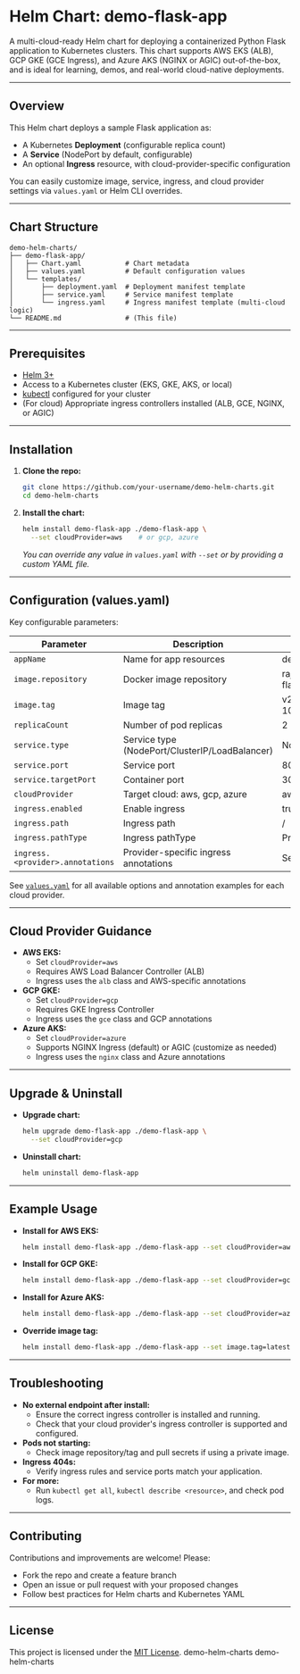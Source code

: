 # Helm Chart: demo-flask-app

A multi-cloud-ready Helm chart for deploying a containerized Python Flask application to Kubernetes clusters. This chart supports AWS EKS (ALB), GCP GKE (GCE Ingress), and Azure AKS (NGINX or AGIC) out-of-the-box, and is ideal for learning, demos, and real-world cloud-native deployments.

---

## Overview

This Helm chart deploys a sample Flask application as:
- A Kubernetes **Deployment** (configurable replica count)
- A **Service** (NodePort by default, configurable)
- An optional **Ingress** resource, with cloud-provider-specific configuration

You can easily customize image, service, ingress, and cloud provider settings via `values.yaml` or Helm CLI overrides.

---

## Chart Structure

```
demo-helm-charts/
├── demo-flask-app/
│   ├── Chart.yaml           # Chart metadata
│   ├── values.yaml          # Default configuration values
│   └── templates/
│       ├── deployment.yaml  # Deployment manifest template
│       ├── service.yaml     # Service manifest template
│       └── ingress.yaml     # Ingress manifest template (multi-cloud logic)
└── README.md                # (This file)
```

---

## Prerequisites

- [Helm 3+](https://helm.sh/docs/intro/install/)
- Access to a Kubernetes cluster (EKS, GKE, AKS, or local)
- [kubectl](https://kubernetes.io/docs/tasks/tools/) configured for your cluster
- (For cloud) Appropriate ingress controllers installed (ALB, GCE, NGINX, or AGIC)

---

## Installation

1. **Clone the repo:**
   ```sh
   git clone https://github.com/your-username/demo-helm-charts.git
   cd demo-helm-charts
   ```
2. **Install the chart:**
   ```sh
   helm install demo-flask-app ./demo-flask-app \
     --set cloudProvider=aws    # or gcp, azure
   ```
   *You can override any value in `values.yaml` with `--set` or by providing a custom YAML file.*

---

## Configuration (values.yaml)

Key configurable parameters:

| Parameter                | Description                                   | Default                        |
|--------------------------|-----------------------------------------------|---------------------------------|
| `appName`                | Name for app resources                        | demo-flask-app                  |
| `image.repository`       | Docker image repository                       | rajeshgoyalg/demo-flask-app     |
| `image.tag`              | Image tag                                     | v20250326-10df4d1               |
| `replicaCount`           | Number of pod replicas                        | 2                               |
| `service.type`           | Service type (NodePort/ClusterIP/LoadBalancer)| NodePort                        |
| `service.port`           | Service port                                  | 80                              |
| `service.targetPort`     | Container port                                | 3000                            |
| `cloudProvider`          | Target cloud: aws, gcp, azure                 | aws                             |
| `ingress.enabled`        | Enable ingress                                | true                            |
| `ingress.path`           | Ingress path                                  | /                               |
| `ingress.pathType`       | Ingress pathType                              | Prefix                          |
| `ingress.<provider>.annotations` | Provider-specific ingress annotations      | See values.yaml                 |

See [`values.yaml`](./demo-flask-app/values.yaml) for all available options and annotation examples for each cloud provider.

---

## Cloud Provider Guidance

- **AWS EKS:**
  - Set `cloudProvider=aws`
  - Requires AWS Load Balancer Controller (ALB)
  - Ingress uses the `alb` class and AWS-specific annotations
- **GCP GKE:**
  - Set `cloudProvider=gcp`
  - Requires GKE Ingress Controller
  - Ingress uses the `gce` class and GCP annotations
- **Azure AKS:**
  - Set `cloudProvider=azure`
  - Supports NGINX Ingress (default) or AGIC (customize as needed)
  - Ingress uses the `nginx` class and Azure annotations

---

## Upgrade & Uninstall

- **Upgrade chart:**
  ```sh
  helm upgrade demo-flask-app ./demo-flask-app \
    --set cloudProvider=gcp
  ```
- **Uninstall chart:**
  ```sh
  helm uninstall demo-flask-app
  ```

---

## Example Usage

- **Install for AWS EKS:**
  ```sh
  helm install demo-flask-app ./demo-flask-app --set cloudProvider=aws
  ```
- **Install for GCP GKE:**
  ```sh
  helm install demo-flask-app ./demo-flask-app --set cloudProvider=gcp
  ```
- **Install for Azure AKS:**
  ```sh
  helm install demo-flask-app ./demo-flask-app --set cloudProvider=azure
  ```
- **Override image tag:**
  ```sh
  helm install demo-flask-app ./demo-flask-app --set image.tag=latest
  ```

---

## Troubleshooting

- **No external endpoint after install:**
  - Ensure the correct ingress controller is installed and running.
  - Check that your cloud provider's ingress controller is supported and configured.
- **Pods not starting:**
  - Check image repository/tag and pull secrets if using a private image.
- **Ingress 404s:**
  - Verify ingress rules and service ports match your application.
- **For more:**
  - Run `kubectl get all`, `kubectl describe <resource>`, and check pod logs.

---

## Contributing

Contributions and improvements are welcome! Please:
- Fork the repo and create a feature branch
- Open an issue or pull request with your proposed changes
- Follow best practices for Helm charts and Kubernetes YAML

---

## License

This project is licensed under the [MIT License](LICENSE).
 demo-helm-charts
demo-helm-charts
